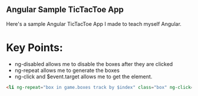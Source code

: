 ## Angular Sample TicTacToe App

Here's a sample Angular TicTacToe App I made to teach myself Angular. 

# Key Points:
- ng-disabled allows me to disable the boxes after they are clicked
- ng-repeat allows me to generate the boxes 
- ng-click and $event.target allows me to get the element. 
```html
<li ng-repeat="box in game.boxes track by $index" class="box" ng-click="game.disabledStatus[$index] || game.turn($event, $index)" ng-disabled="game.disabledStatus[$index]"></li>
```

